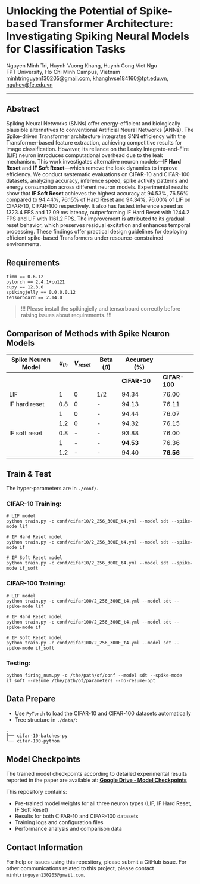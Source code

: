 # Unlocking the Potential of Spike-based Transformer Architecture: Investigating Spiking Neural Models for Classification Tasks

Nguyen Minh Tri, Huynh Vuong Khang, Huynh Cong Viet Ngu  
FPT University, Ho Chi Minh Campus, Vietnam  
minhtringuyen130205@gmail.com, khanghvse184160@fpt.edu.vn, nguhcv@fe.edu.vn

---

## Abstract

Spiking Neural Networks (SNNs) offer energy-efficient and biologically plausible alternatives to conventional Artificial Neural Networks (ANNs). The Spike-driven Transformer architecture integrates SNN efficiency with the Transformer-based feature extraction, achieving competitive results for image classification. However, its reliance on the Leaky Integrate-and-Fire (LIF) neuron introduces computational overhead due to the leak mechanism. This work investigates alternative neuron models—**IF Hard Reset** and **IF Soft Reset**—which remove the leak dynamics to improve efficiency. We conduct systematic evaluations on CIFAR-10 and CIFAR-100 datasets, analyzing accuracy, inference speed, spike activity patterns and energy consumption across different neuron models. Experimental results show that **IF Soft Reset** achieves the highest accuracy at 94.53%, 76.56% compared to 94.44%, 76.15% of Hard Reset and 94.34%, 76.00% of LIF on CIFAR-10, CIFAR-100 respectively. It also has fastest inference speed as 1323.4 FPS and 12.09 ms latency, outperforming IF Hard Reset with 1244.2 FPS and LIF with 1161.2 FPS. The improvement is attributed to its gradual reset behavior, which preserves residual excitation and enhances temporal processing. These findings offer practical design guidelines for deploying efficient spike-based Transformers under resource-constrained environments.

## Requirements

```python3
timm == 0.6.12
pytorch == 2.4.1+cu121
cupy == 12.3.0
spikingjelly == 0.0.0.0.12
tensorboard == 2.14.0
```

> !!! Please install the spikingjelly and tensorboard correctly before raising issues about requirements. !!!

## Comparison of Methods with Spike Neuron Models

| Spike Neuron Model | $u_{th}$ | $V_{reset}$ | Beta ($\beta$) |          Accuracy (%) |     |
|--------------------|----------|-------------|----------------|--------------|--------------|
|                    |          |             |                | **CIFAR-10** | **CIFAR-100**|
| LIF                | 1        |      0      |      1/2       | 94.34        | 76.00        |
| IF hard reset      | 0.8      |      0      |       -        | 94.13        | 76.11        |
|                    | 1        |      0      |       -        | 94.44        | 76.07        |
|                    | 1.2      |      0      |       -        | 94.32        | 76.15        |
| IF soft reset      | 0.8      |      -      |       -        | 93.88        | 76.00        |
|                    | 1        |      -      |       -        | **94.53**    | 76.36        |
|                    | 1.2      |      -      |       -        | 94.40        | **76.56**    |

## Train & Test

The hyper-parameters are in `./conf/`.

### CIFAR-10 Training:
```shell
# LIF model
python train.py -c conf/cifar10/2_256_300E_t4.yml --model sdt --spike-mode lif

# IF Hard Reset model
python train.py -c conf/cifar10/2_256_300E_t4.yml --model sdt --spike-mode if

# IF Soft Reset model
python train.py -c conf/cifar10/2_256_300E_t4.yml --model sdt --spike-mode if_soft
```

### CIFAR-100 Training:
```shell
# LIF model
python train.py -c conf/cifar100/2_256_300E_t4.yml --model sdt --spike-mode lif

# IF Hard Reset model
python train.py -c conf/cifar100/2_256_300E_t4.yml --model sdt --spike-mode if

# IF Soft Reset model
python train.py -c conf/cifar100/2_256_300E_t4.yml --model sdt --spike-mode if_soft
```

### Testing:
```shell
python firing_num.py -c /the/path/of/conf --model sdt --spike-mode if_soft --resume /the/path/of/parameters --no-resume-opt
```

## Data Prepare

- Use `PyTorch` to load the CIFAR-10 and CIFAR-100 datasets automatically
- Tree structure in `./data/`:

```shell
.
├── cifar-10-batches-py
└── cifar-100-python
```

## Model Checkpoints

The trained model checkpoints according to detailed experimental results reported in the paper are available at:
**[Google Drive - Model Checkpoints](https://drive.google.com/drive/folders/1uWTPokbWw6EMd80KUTwjU8wVAnarxP_T?usp=sharing)**

This repository contains:
- Pre-trained model weights for all three neuron types (LIF, IF Hard Reset, IF Soft Reset)
- Results for both CIFAR-10 and CIFAR-100 datasets
- Training logs and configuration files
- Performance analysis and comparison data

## Contact Information

For help or issues using this repository, please submit a GitHub issue.
For other communications related to this project, please contact `minhtringuyen130205@gmail.com`.
